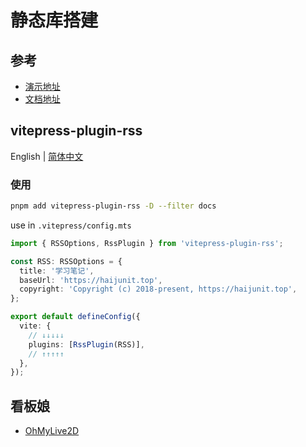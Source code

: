 # 静态库搭建

## 参考

- [演示地址](https://vitepress.yiov.top)
- [文档地址](https://github.com/Yiov/vitepress-doc)

## vitepress-plugin-rss

English | [简体中文](https://github.com/ATQQ/sugar-blog/blob/master/packages/vitepress-plugin-rss/README-zh.md)

### 使用

```sh
pnpm add vitepress-plugin-rss -D --filter docs
```

use in `.vitepress/config.mts`

```ts
import { RSSOptions, RssPlugin } from 'vitepress-plugin-rss';

const RSS: RSSOptions = {
  title: '学习笔记',
  baseUrl: 'https://haijunit.top',
  copyright: 'Copyright (c) 2018-present, https://haijunit.top',
};

export default defineConfig({
  vite: {
    // ↓↓↓↓↓
    plugins: [RssPlugin(RSS)],
    // ↑↑↑↑↑
  },
});
```

## 看板娘

- [OhMyLive2D](https://oml2d.com/)
